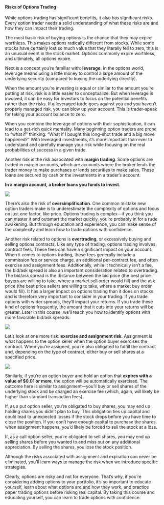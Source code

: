 #### Risks of Options Trading

While options trading has significant benefits, it also has significant risks. Every option trader needs a solid understanding of what these risks are and how they can impact their trading.

The most basic risk of buying options is the chance that they may expire worthless. This makes options radically different from stocks. While some stocks have certainly lost so much value that they literally fell to zero, this is an unusual event in the stock market. Options commonly expire worthless, and ultimately, all options expire.

Next is a concept you’re familiar with:  **leverage**. In the options world, leverage means using a little money to control a large amount of the underlying security (compared to buying the underlying directly).

When the amount you’re investing is equal or similar to the amount you’re putting at risk, risk is a little easier to conceptualize. But when leverage is involved, it can be easy for investors to focus on the potential benefits rather than the risks. If a leveraged trade goes against you and you haven’t properly managed risk, you can blow up your account. This is trader-speak for taking your account balance to zero.

When you combine the leverage of options with their sophistication, it can lead to a get-rich quick mentality. Many beginning option traders are prone to “what if” thinking: “What if I bought this long-shot trade and a big move happened?” With leveraged investments, it’s more important than ever to understand and carefully manage your risk while focusing on the real probabilities of success in a given trade.

Another risk is the risk associated with  **margin trading**. Some options are traded in margin accounts, which are accounts where the broker lends the trader money to make purchases or lends securities to make sales. These loans are secured by cash or the investments in a trader’s account.

**In a margin account, a broker loans you funds to invest**.

![](https://education.ameritrade.com/content/cms/images/BDTO_Lesson_1.50.02.jpg)

There’s also the risk of  **oversimplification**. One common mistake new option traders make is to underestimate the complexity of options and focus on just one factor, like price. Options trading is complex—if you think you can master it and outsmart the market quickly, you’re probably in for a rude awakening. But through education and experience, you can make sense of the complexity and learn how to trade options with confidence.

Another risk related to options is  **overtrading**, or excessively buying and selling options contracts. Like any type of trading, options trading involves contract fees. These fees can have a significant impact on your account. When it comes to options trading, these fees generally include a commission fee or service charge, an additional per-contract fee, and often exercise and assignment fees. Additionally, while it technically isn’t a fee, the bid/ask spread is also an important consideration related to overtrading. The bid/ask spread is the distance between the bid price (the best price buyers are willing to take, where a market sell order would fill) and the ask price (the best price sellers are willing to take, where a market buy order would fill). It has a larger impact on options trading than it does on stocks and is therefore very important to consider in your trading. If you trade options with wider spreads, they’ll impact your returns. If you trade these kind of options frequently, the amount that it cuts into your returns will be greater. Later in this course, we’ll teach you how to identify options with more favorable bid/ask spreads.

![](https://education.ameritrade.com/content/cms/images/BDTO_Lesson_1.50.03.jpg)

Let’s look at one more risk:  **exercise and assignment risk**. Assignment is what happens to the option seller when the option buyer exercises the contract. When you’re assigned, you’re also obligated to fulfill the contract and, depending on the type of contract, either buy or sell shares at a specified price.

![](https://education.ameritrade.com/content/cms/images/BDTO_Lesson_1.50.04.jpg)

Similarly, if you’re an option buyer and hold an option that  **expires with a value of $0.01 or more**, the option will be automatically exercised. The outcome here is similar to assignment—you’ll buy or sell shares of the underlying stock and be charged an exercise fee (which, again, will likely be higher than standard transaction fees).

If, as a put option seller, you’re obligated to buy shares, you may end up holding shares you didn’t plan to buy. This obligation ties up capital and could lead to unexpected losses if the stock drops before you have time to close the position. If you don’t have enough capital to purchase the shares when assignment happens, you’d likely be forced to sell the stock at a loss.

If, as a call option seller, you’re obligated to sell shares, you may end up selling shares before you wanted to and miss out on any additional appreciation. By selling the shares, you lose the stock position.

Although the risks associated with assignment and expiration can never be eliminated, you’ll learn ways to manage the risk when we introduce specific strategies.

Clearly, options are risky and not for everyone. That’s why, if you’re considering adding options to your portfolio, it’s so important to educate yourself, learn about what options are and how they work, and practice paper trading options before risking real capital. By taking this course and educating yourself, you can learn to trade options with confidence.

<!--stackedit_data:
eyJoaXN0b3J5IjpbNTQ3MTEzMDQwXX0=
-->